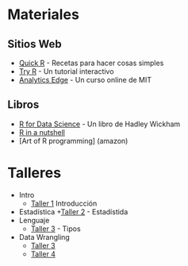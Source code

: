 # Materiales

## Sitios Web

* [Quick R](http://www.statmethods.net/) - Recetas para hacer cosas simples
* [Try R](http://tryr.codeschool.com) - Un tutorial interactivo
* [Analytics Edge](https://www.edx.org/course/analytics-edge-mitx-15-071x-3) - Un curso online de MIT

## Libros
* [R for Data Science](http://r4ds.had.co.nz/) - Un libro de Hadley Wickham
* [R in a nutshell](amazon)
* [Art of R programming] (amazon)


# Talleres
  * Intro
    + [Taller 1](http://rpubs.com/rlabuonora/intro) Introducción
  * Estadística
     +[Taller 2](http://rpubs.com/rlabuonora/stats) - Estadístida
  * Lenguaje
    + [Taller 3](http://rpubs.com/rlabuonora/rlang) - Tipos
 * Data Wrangling
     + [Taller 3](http://rpubs.com/rlabuonora/wrangling)
     + [Taller 4](http://rpubs.com/rlabuonora/wrangling-2)

